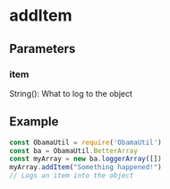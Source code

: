 # addItem
## Parameters
### item
String(): What to log to the object
## Example
```javascript
const ObamaUtil = require('ObamaUtil')
const ba = ObamaUtil.BetterArray
const myArray = new ba.loggerArray([])
myArray.addItem("Something happened!")
// Logs an item into the object
```
